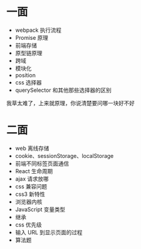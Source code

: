 # 一面

- webpack 执行流程
- Promise 原理
- 前端存储
- 原型链原理
- 跨域
- 模块化
- position
- css 选择器
- querySelector 和其他那些选择器的区别

我草太难了，上来就原理，你说清楚要问哪一块好不好

# 二面

- web 离线存储
- cookie、sessionStorage、localStorage
- 前端不同标签页面通信
- React 生命周期
- ajax 请求放哪
- css 兼容问题
- css3 新特性
- 浏览器内核
- JavaScript 变量类型
- 继承
- css 优先级
- 输入 URL 到显示页面的过程
- 算法题
